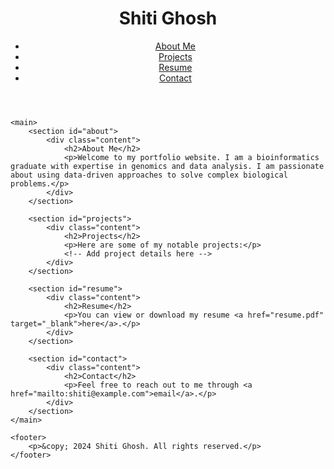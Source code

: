 <!DOCTYPE html>
<html lang="en">
<head>
    <meta charset="UTF-8">
    <meta name="viewport" content="width=device-width, initial-scale=1.0">
    <title>Shiti Ghosh's Portfolio</title>
    <link rel="stylesheet" href="styles.css">
</head>
<body>
    <header>
        <div class="banner">
            <h1>Shiti Ghosh</h1>
        </div>
        <nav>
            <ul>
                <li><a href="#about">About Me</a></li>
                <li><a href="#projects">Projects</a></li>
                <li><a href="#resume">Resume</a></li>
                <li><a href="#contact">Contact</a></li>
            </ul>
        </nav>
    </header>

    <main>
        <section id="about">
            <div class="content">
                <h2>About Me</h2>
                <p>Welcome to my portfolio website. I am a bioinformatics graduate with expertise in genomics and data analysis. I am passionate about using data-driven approaches to solve complex biological problems.</p>
            </div>
        </section>

        <section id="projects">
            <div class="content">
                <h2>Projects</h2>
                <p>Here are some of my notable projects:</p>
                <!-- Add project details here -->
            </div>
        </section>

        <section id="resume">
            <div class="content">
                <h2>Resume</h2>
                <p>You can view or download my resume <a href="resume.pdf" target="_blank">here</a>.</p>
            </div>
        </section>

        <section id="contact">
            <div class="content">
                <h2>Contact</h2>
                <p>Feel free to reach out to me through <a href="mailto:shiti@example.com">email</a>.</p>
            </div>
        </section>
    </main>

    <footer>
        <p>&copy; 2024 Shiti Ghosh. All rights reserved.</p>
    </footer>
</body>
</html>

